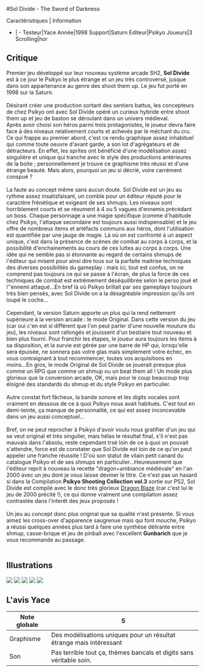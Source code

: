 #Sol Divide - The Sword of Darkness

Caractéristiques | Information
- | -
Testeur|Yace
Année|1998
Support|Saturn
Editeur|Psikyo
Joueurs|3
Scrolling|hor

## Critique
Premier jeu développé sur leur nouveau système arcade SH2, <b>Sol Divide</b> est à ce jour le Psikyo le plus étrange et un jeu très controversé, jusque dans son appartenance au genre des shoot them up. Le jeu fut porté en 1998 sur la Saturn.<br/><br/>Désirant créer une production sortant des sentiers battus, les concepteurs de chez Psikyo ont avec Sol Divide opéré un curieux hybride entre shoot them up et jeu de baston se déroulant dans un univers médieval.<br/>Après avoir choisi son héros parmi trois protagonistes, le joueur devra faire face à des niveaux relativement courts et achevés par le méchant du cru. Ce qui frappe au premier abord, c'est ce rendu graphique assez inhabituel qui comme toute oeuvre d'avant garde, a son lot d'agrégateurs et de détracteurs. En effet, les sprites ont bénéficié d'une modélisation assez singulière et unique qui tranche avec le style des productions antérieures de la boite ; personnellement je trouve ce graphisme très réussi et d'une étrange beauté. Mais alors, pourquoi un jeu si décrié, voire carrément conspué ?<br/><br/>La faute au concept même sans aucun doute. Sol Divide est un jeu au rythme assez insatisfaisant, un comble pour un éditeur réputé pour le caractère frénétique et exigeant de ses shmups. Les niveaux sont horriblement courts et se résument à 4 ou 5 vagues d'ennemis précédant un boss. Chaque personnage a une magie spécifique (comme d'habitude chez Psikyo, l'attaque secondaire est toujours aussi indispensable) et le jeu offre de nombreux items et artéfacts communs aux héros, dont l'utilisation est quantifiée par une jauge de magie. Là où on est confronté à un aspect unique, c'est dans la présence de scènes de combat au corps à corps, et la possibilité d'enchainements au cours de ces luttes au corps à corps. Une idée qui ne semble pas si étonnante au regard de certains shmups de l'éditeur qui misent pour ainsi dire tous sur la parfaite maitrise techniques des diverses possibilités du gameplay : mais ici, tout est confus, on ne comprend pas toujours ce qui se passe à l'écran, de plus la force de ces techniques de combat est extrêmement déséquilibrée selon le perso joué et l''ennemi attaqué...En bref là où Psikyo brillait par ses gameplays toujours très bien pensés, avec Sol Divide on a la désagréable impression qu'ils ont loupé le coche...<br/><br/>Cependant, la version Saturn apporte un plus qui la rend nettement supérieure à la version arcade : le mode Original. Dans cette version du jeu (car oui c'en est si différent que l'on peut parler d'une nouvelle mouture du jeu), les niveaux sont rallongés et jouissent d'un bestiaire tout nouveau et bien plus fourni. Pour franchir les étapes, le joueur aura toujours les items à sa disposition, et la survie est gérée par une barre de HP qui, lorsqu'elle sera épuisée, ne sonnera pas votre glas mais simplement votre échec, en vous contraignant à tout recommencer, toutes vos acquisitions en moins...En gros, le mode Original de Sol Divide se jouerait presque plus comme un RPG que comme un shmup ou un beat them all ! Un mode plus glorieux que la conversion arcade, OK, mais pour le coup beaucoup trop éloigné des standards du shmup et du style Psikyo en particulier.<br/><br/>Autre constat fort fâcheux, la bande sonore et les digits vocales sont vraiment en dessous de ce à quoi Psikyo nous avait habitués. C'est tout en demi-teinte, ça manque de personnalité, ce qui est assez inconcevable dans un jeu aussi conceptuel...<br/><br/>Bref, on ne peut reprocher à Psikyo d'avoir voulu nous gratifier d'un jeu qui se veut original et très singulier, mais hélas le résultat final, s'il n'est pas mauvais dans l'absolu, reste cependant trsè loin de ce à quoi on pouvait s'attendre, force est de constater que Sol Divide est loin de ce qu'on peut appeler une franche réussite ! D'où son statut de vilain petit canard du catalogue Psikyo et de ses shmups en particulier...Heureusement que l'éditeur reprit à nouveau la recette "dragon+ambiance médiévale" en l'an 2000 avec un jeu dont je vous laisse deviner le titre.  Ce n'est pas un hasard si dans la Compilation <b>Psikyo Shooting Collection vol.3</b> sortie sur PS2, Sol Divide est compilé avec le donc très glorieux <a href="index.php?page=fiche&id=398">Dragon Blaze</a> (car c'est lui le jeu de 2000 précité !), ce qui donne vraiment une compilation assez contrastée dans l'interêt des jeux proposés !<br/><br/>Un jeu au concept donc plus original que sa qualité n'est présente. Si vous aimez les cross-over d'apparence saugrenue mais qui font mouche, Psikyo a réussi quelques années plus tard à faire une synthèse délirante entre shmup, casse-brique et jeu de pinball avec l'excellent <b>Gunbarich</b> que je vous recommande au passage.<br/><br/>

## Illustrations
![](http://www.shmup.com/images/thumbs/img_fiche_1_1385.jpg)
![](http://www.shmup.com/images/thumbs/img_fiche_2_1385.jpg)
![](http://www.shmup.com/images/thumbs/img_fiche_3_1385.jpg)
![](http://www.shmup.com/images/thumbs/img_fiche_4_1385.jpg)
![](http://www.shmup.com/images/thumbs/img_fiche_5_1385.jpg)

## L'avis Yace
Note globale|5
-|-
Graphisme|Des modélisations uniques pour un résultat étrange mais intéressant
Son|Pas terrible tout ça, thèmes bancals et digits sans véritable soin.
